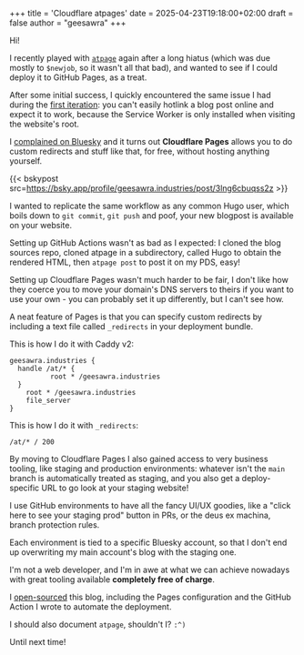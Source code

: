 +++
title = 'Cloudflare atpages'
date = 2025-04-23T19:18:00+02:00
draft = false
author = "geesawra"
+++

Hi!

I recently played with [`atpage`](https://github.com/geesawra/atpage) again after a long hiatus (which was due mostly to `$newjob`, so it wasn't all that bad), and wanted to see if I could deploy it to GitHub Pages, as a treat.

After some initial success, I quickly encountered the same issue I had during the [first iteration](/posts/pds-website.html): you can't easily hotlink a blog post online and expect it to work, because the Service Worker is only installed when visiting the website's root.

I [complained on Bluesky](https://bsky.app/profile/geesawra.industries/post/3lng6cbuqss2z) and it turns out **Cloudflare Pages** allows you to do custom redirects and stuff like that, for free, without hosting anything yourself.

{{< bskypost src=https://bsky.app/profile/geesawra.industries/post/3lng6cbuqss2z >}}

I wanted to replicate the same workflow as any common Hugo user, which boils down to `git commit`, `git push` and poof, your new blogpost is available on your website.

Setting up GitHub Actions wasn't as bad as I expected: I cloned the blog sources repo, cloned atpage in a subdirectory, called Hugo to obtain the rendered HTML, then `atpage post` to post it on my PDS, easy!

Setting up Cloudflare Pages wasn't much harder to be fair, I don't like how they coerce you to move your domain's DNS servers to theirs if you want to use your own - you can probably set it up differently, but I can't see how.

A neat feature of Pages is that you can specify custom redirects by including a text file called `_redirects` in your deployment bundle.

This is how I do it with Caddy v2:

```
geesawra.industries {
  handle /at/* {
          root * /geesawra.industries
  }
	root * /geesawra.industries
	file_server
}
```

This is how I do it with `_redirects`:

```
/at/* / 200
```

By moving to Cloudflare Pages I also gained access to very business tooling, like staging and production environments: whatever isn't the `main` branch is automatically treated as staging, and you also get a deploy-specific URL to go look at your staging website!

I use GitHub environments to have all the fancy UI/UX goodies, like a "click here to see your staging prod" button in PRs, or the deus ex machina, branch protection rules.

Each environment is tied to a specific Bluesky account, so that I don't end up overwriting my main account's blog with the staging one.

I'm not a web developer, and I'm in awe at what we can achieve nowadays with great tooling available **completely free of charge**.

I [open-sourced](https://github.com/geesawra/geesawra.industries) this blog, including the Pages configuration and the GitHub Action I wrote to automate the deployment.

I should also document `atpage`, shouldn't I? `:^)`

Until next time!

